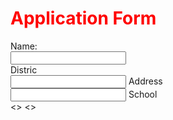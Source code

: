 
<html>
<body>
<form>
<h1 style="color:red;"> Application Form</h1>
Name:<br>
<input type="text"><br>
Distric<br>
<input type="text">
Address <br>
<input type ="text">
School<br>
<>
<>
</form>
</body>
</html>
